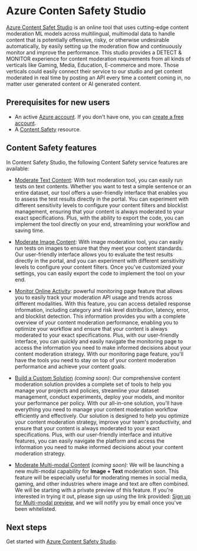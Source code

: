 # Azure Conten Safety Studio

[Azure Content Safet Studio](https://contentsafety.cognitive.azure.com/text) is an online tool that uses cutting-edge content moderation ML models across multilingual, multimodal data to handle content that is potentially offensive, risky, or otherwise undesirable automatically, by easily setting up the moderation flow and continuously monitor and improve the performance. This studio provides a DETECT & MONITOR experience for content moderation requirements from all kinds of verticals like Gaming, Media, Education, E-commerce and more. Those verticals could easily connect their service to our studio and get content moderated in real time by posting an API every time a content coming in, no matter user generated content or AI generated content. 

## Prerequisites for new users
* An active [Azure account](https://azure.microsoft.com/free/cognitive-services/). If you don't have one, you can [create a free account](https://azure.microsoft.com/free/).
* A [Content Safety](https://aka.ms/acs-create) resource.

## Content Safety features

In Content Safety Studio, the following Content Safety service features are available:

* [Moderate Text Content](https://contentsafety.cognitive.azure.com/text):  With text moderation tool, you can easily run tests on text contents. Whether you want to test a simple sentence or an entire dataset, our tool offers a user-friendly interface that enables you to assess the test results directly in the portal. You can experiment with different sensitivity levels to configure your content filters and blocklist management, ensuring that your content is always moderated to your exact specifications. Plus, with the ability to export the code, you can implement the tool directly on your end, streamlining your workflow and saving time.

* [Moderate Image Content](https://contentsafety.cognitive.azure.com/image): With image moderation tool, you can easily run tests on images to ensure that they meet your content standards. Our user-friendly interface allows you to evaluate the test results directly in the portal, and you can experiment with different sensitivity levels to configure your content filters. Once you've customized your settings, you can easily export the code to implement the tool on your end.

* [Monitor Online Activity](https://contentsafety.cognitive.azure.com/monitor): powerful monitoring page feature that allows you to easily track your moderation API usage and trends across different modalities. With this feature, you can access detailed response information, including category and risk level distribution, latency, error, and blocklist detection. This information provides you with a complete overview of your content moderation performance, enabling you to optimize your workflow and ensure that your content is always moderated to your exact specifications. Plus, with our user-friendly interface, you can quickly and easily navigate the monitoring page to access the information you need to make informed decisions about your content moderation strategy. With our monitoring page feature, you'll have the tools you need to stay on top of your content moderation performance and achieve your content goals.

* [Build a Custom Solution](https://contentsafety.cognitive.azure.com/custom-solution) *(coming soon)*: Our comprehensive content moderation solution provides a complete set of tools to help you manage your projects and policies, streamline your dataset management, conduct experiments, deploy your models, and monitor your performance per policy. With our all-in-one solution, you'll have everything you need to manage your content moderation workflow efficiently and effectively. Our solution is designed to help you optimize your content moderation strategy, improve your team's productivity, and ensure that your content is always moderated to your exact specifications. Plus, with our user-friendly interface and intuitive features, you can easily navigate the platform and access the information you need to make informed decisions about your content moderation strategy.

* [Moderate Multi-modal Content](https://contentsafety.cognitive.azure.com/multi-modal) *(coming soon)*: We will be launching a new multi-modal capability for **Image + Text** moderation soon. This feature will be especially useful for moderating memes in social media, gaming, and other industries where image and text are often combined. We will be starting with a private preview of this feature. If you're interested in trying it out, please sign up using the link provided: [Sign up for Multi-modal preview](https://aka.ms/acsmultimodal), and we will notify you by email once you've been whitelisted. 

## Next steps

Get started with [Azure Content Safety Studio](https://contentsafety.cognitive.azure.com/text).
